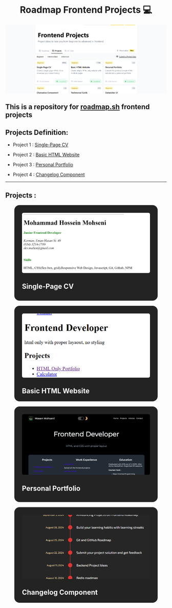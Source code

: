<h1 align="center"> Roadmap Frontend Projects 💻</h1>
<p align="center">
<img align="center" width="720px" src="./banner.png" alt="Banner Image">
</p>

## This is a repository for [roadmap.sh](https://roadmap.sh/) frontend projects

## Projects Definition:

-   Project 1 : [Single-Page CV](https://roadmap.sh/projects/single-page-cv)

-   Project 2 : [Basic HTML Website](https://roadmap.sh/projects/basic-html-website)

-   Project 3 : [Personal Portfolio](https://roadmap.sh/projects/portfolio-website)

-   Project 4 : [Changelog Component](https://roadmap.sh/projects/changelog-component)

---

## Projects :

<div style="display:flex;justify-content:center;align-items:flex-start;flex-wrap:wrap;gap:1rem;">

<a href="./Frontend_Projects/Single-Page-CV/" style="width:400px;height:250px;display:flex;flex-direction:column;background-color:#232323;text-decoration:none;color:#fff;padding:1.5rem;border-radius:1rem;">
<img src="./Frontend_Projects/Single-Page-CV/img/banner.png" alt="BANNER" width="100%" height="200px"  style="border-radius:5px;object-fit:cover;">
<h2>Single-Page CV</h2>
</a>

<a href="./Frontend_Projects/Basic-HTML-Website/" style="width:400px;height:250px;display:flex;flex-direction:column;background-color:#232323;text-decoration:none;color:#fff;padding:1.5rem;border-radius:1rem;">
<img src="./Frontend_Projects/Basic-HTML-Website/img/banner.png" alt="BANNER" width="100%" height="200px"  style="border-radius:5px;object-fit:cover;">
<h2>Basic HTML Website</h2>
</a>

<a href="./Frontend_Projects/Personal_Portfolio/" style="width:400px;height:250px;display:flex;flex-direction:column;background-color:#232323;text-decoration:none;color:#fff;padding:1.5rem;border-radius:1rem;">
<img src="./Frontend_Projects/Personal_Portfolio/img/readme-banner.png" alt="BANNER" width="100%" height="200px"  style="border-radius:5px;object-fit:cover;">
<h2>Personal Portfolio</h2>
</a>

<a href="./Frontend_Projects/Changelog-Component/" style="width:400px;height:250px;display:flex;flex-direction:column;background-color:#232323;text-decoration:none;color:#fff;padding:1.5rem;border-radius:1rem;">
<img src="./Frontend_Projects/Changelog-Component/banner.png" alt="BANNER" width="100%" height="200px"  style="border-radius:5px;object-fit:cover;">
<h2>Changelog Component</h2>
</a>

</div>
